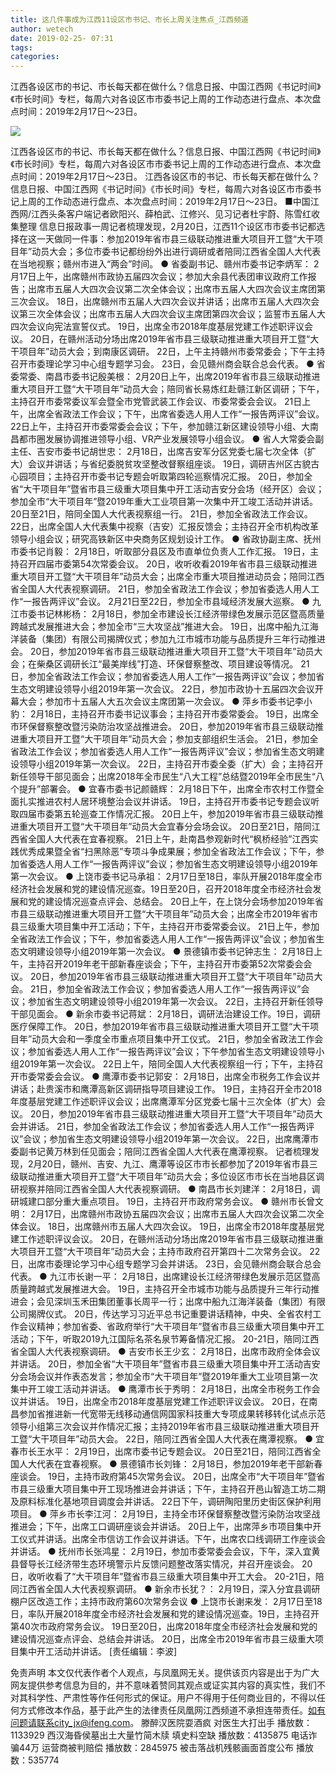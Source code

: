 ```yaml
---
title: 这几件事成为江西11设区市书记、市长上周关注焦点_江西频道
author: wetech
date: 2019-02-25- 07:31
tags: 
categories: 
---
```

江西各设区市的书记、市长每天都在做什么？信息日报、中国江西网《书记时间》《市长时间》专栏，每周六对各设区市市委书记上周的工作动态进行盘点、本次盘点时间：2019年2月17日～23日。
<!-- more -->
                
<img align="center" border="0" src="http://p2.ifengimg.com/a/2016/0810/204c433878d5cf9size1_w16_h16.png" />
                
                
            
江西各设区市的书记、市长每天都在做什么？信息日报、中国江西网《书记时间》《市长时间》专栏，每周六对各设区市市委书记上周的工作动态进行盘点、本次盘点时间：2019年2月17日～23日。
江西各设区市的书记、市长每天都在做什么？信息日报、中国江西网《书记时间》《市长时间》专栏，每周六对各设区市市委书记上周的工作动态进行盘点、本次盘点时间：2019年2月17日～23日。
■中国江西网/江西头条客户端记者欧阳兴、薛柏武、江修兴、见习记者杜宇蔚、陈雪红收集整理
信息日报政事一周记者梳理发现，2月20日，江西11个设区市市委书记都选择在这一天做同一件事：参加2019年省市县三级联动推进重大项目开工暨“大干项目年”动员大会；多位市委书记都纷纷外出进行调研或者陪同江西省全国人大代表在当地视察；赣州市进入“两会”时间。
● 省委副书记、赣州市委书记李炳军：
2月17日上午，出席赣州市政协五届四次会议；参加大余县代表团审议政府工作报告；出席市五届人大四次会议第二次全体会议；出席市五届人大四次会议主席团第三次会议。
18日，出席赣州市五届人大四次会议并讲话；出席市五届人大四次会议第三次全体会议；出席市五届人大四次会议主席团第四次会议；监誓市五届人大四次会议向宪法宣誓仪式。
19日，出席全市2018年度基层党建工作述职评议会议。
20日，在赣州活动分场出席2019年省市县三级联动推进重大项目开工暨“大干项目年”动员大会；到南康区调研。
22日，上午主持赣州市委常委会；下午主持召开市委理论学习中心组专题学习会。
23日，会见赣州商会联合总会代表。
● 省委常委、南昌市委书记殷美根：
2月20日上午，出席2019年省市县三级联动推进重大项目开工暨“大干项目年”动员大会；陪同省长易炼红赴赣江新区调研；下午，主持召开市委常委议军会暨全市党管武装工作会议、市委常委会会议。
21日上午，出席全省政法工作会议；下午，出席省委选人用人工作“一报告两评议”会议。
22日上午，主持召开市委常委会会议；下午，参加赣江新区建设领导小组、大南昌都市圈发展协调推进领导小组、VR产业发展领导小组会议。
● 省人大常委会副主任、吉安市委书记胡世忠：
2月18日，出席吉安军分区党委七届七次全体（扩大）会议并讲话；与省纪委脱贫攻坚整改督察组座谈。
19日，调研吉州区古貌古心园项目；主持召开市委书记专题会听取第四轮巡察情况汇报。
20日，参加全省“大干项目年”暨省市县三级重大项目集中开工活动吉安分会场（经开区）会议；参加全市“大干项目年”暨2019年重大工业项目第一次集中开工竣工活动并讲话。
20日至21日，陪同全国人大代表视察组一行。
21日，参加全省政法工作会议。
22日，出席全国人大代表集中视察（吉安）汇报反馈会；主持召开全市机构改革领导小组会议；研究高铁新区中央商务区规划设计工作。
● 省政协副主席、抚州市委书记肖毅：
2月18日，听取部分县区及市直单位负责人工作汇报。
19日，主持召开四届市委第54次常委会议。
20日，收听收看2019年省市县三级联动推进重大项目开工暨“大干项目年”动员大会；出席全市重大项目推进动员会；陪同江西省全国人大代表视察调研。
21日，参加全省政法工作会议；参加省委选人用人工作“一报告两评议”会议。
2月21日至22日，参加全市县域经济发展大巡察。
● 九江市委书记林彬杨：
2月18日，参加全市建设长江经济带绿色发展示范区暨高质量跨越式发展推进大会；参加全市“三大攻坚战”推进大会。
19日，出席中船九江海洋装备（集团）有限公司揭牌仪式；参加九江市城市功能与品质提升三年行动推进会。
20日，参加2019年省市县三级联动推进重大项目开工暨“大干项目年”动员大会；在柴桑区调研长江“最美岸线”打造、环保督察整改、项目建设等情况。
21日，参加全省政法工作会议；参加省委选人用人工作“一报告两评议”会议；参加省生态文明建设领导小组2019年第一次会议。
22日，参加市政协十五届四次会议开幕大会；参加市十五届人大五次会议主席团第一次会议。
● 萍乡市委书记李小豹：
2月18日，主持召开市委书记议事会；主持召开市委常委会。
19日，出席全市环保督察整改暨污染防治攻坚战推进会。
20日，参加2019年省市县三级联动推进重大项目开工暨“大干项目年”动员大会；参加支部组织生活会。
21日，参加全省政法工作会议；参加省委选人用人工作“一报告两评议”会议；参加省生态文明建设领导小组2019年第一次会议。
22日，主持召开市委全委（扩大）会；主持召开新任领导干部见面会；出席2018年全市民生“八大工程”总结暨2019年全市民生“八个提升”部署会。
● 宜春市委书记颜赣辉：
2月18日下午，出席全市农村工作暨全面扎实推进农村人居环境整治会议并讲话。
19日，主持召开市委书记专题会议听取四届市委第五轮巡查工作情况汇报。
20日上午，参加2019年省市县三级联动推进重大项目开工暨“大干项目年”动员大会宜春分会场会议。
20日至21日，陪同江西省全国人大代表在宜春视察。
21日上午，赴南昌参观新时代“枫桥经验”江西实践优秀成果暨全省“扫黑除恶”专项斗争成果展；参加全省政法工作会议；下午，参加省委选人用人工作“一报告两评议”会议；参加省生态文明建设领导小组2019年第一次会议。
● 上饶市委书记马承祖：
2月17日至18日，率队开展2018年度全市经济社会发展和党的建设情况巡查。19日至20日，召开2018年度全市经济社会发展和党的建设情况巡查点评会、总结会。
20日上午，在上饶分会场参加2019年省市县三级联动推进重大项目开工暨“大干项目年”动员大会；出席全市2019年省市县三级重大项目集中开工活动；下午，主持召开市委常委会议。
21日上午，参加全省政法工作会议；下午，参加省委选人用人工作“一报告两评议”会议；参加省生态文明建设领导小组2019年第一次会议。
● 景德镇市委书记钟志生：
2月18日上午，主持召开2019年老干部新春座谈会；下午，主持召开市委第52次常委会会议。
20日，参加2019年省市县三级联动推进重大项目开工暨“大干项目年”动员大会。
21日，参加全省政法工作会议；参加省委选人用人工作“一报告两评议”会议；参加省生态文明建设领导小组2019年第一次会议。
22日，主持召开新任领导干部见面会。
● 新余市委书记蒋斌：
2月18日，调研法治建设工作。19日，调研医疗保障工作。
20日，参加2019年省市县三级联动推进重大项目开工暨“大干项目年”动员大会和一季度全市重点项目集中开工仪式。
21日，参加全省政法工作会议；参加省委选人用人工作“一报告两评议”会议；下午参加省生态文明建设领导小组2019年第一次会议。
22日上午，陪同全国人大代表视察组一行；下午，主持召开市委常委会会议。
● 鹰潭市委书记郭安：
2月18日，出席全市税务工作会议并讲话；赴贵溪市和鹰潭高新区调研指导项目建设工作。
19日，主持召开全市2018年度基层党建工作述职评议会议；出席鹰潭军分区党委七届十三次全体（扩大）会议。
20日，参加2019年省市县三级联动推进重大项目开工暨“大干项目年”动员大会并讲话。
21日，参加全省政法工作会议；参加省委选人用人工作“一报告两评议”会议；参加省生态文明建设领导小组2019年第一次会议。
22日，出席鹰潭市委副书记黄万林到任见面会；陪同江西省全国人大代表在鹰潭视察。
记者梳理发现，2月20日，赣州、吉安、九江、鹰潭等设区市市长都参加了2019年省市县三级联动推进重大项目开工暨“大干项目年”动员大会；多位设区市市长在当地县区调研视察并陪同江西省全国人大代表视察调研。
● 南昌市长刘建洋：
2月18日，调研城建口部分重大重点项目。
19日，主持召开市政府常务会议。
● 赣州市长曾文明：
2月17日，出席赣州市政协五届四次会议；出席市五届人大四次会议第二次全体会议。
18日，出席赣州市五届人大四次会议。
19日，出席全市2018年度基层党建工作述职评议会议。
20日，在赣州活动分场出席2019年省市县三级联动推进重大项目开工暨“大干项目年”动员大会；主持市政府召开第四十二次常务会议。
22日，出席市委理论学习中心组专题学习会并讲话。
23日，会见赣州商会联合总会代表。
● 九江市长谢一平：
2月18日，出席建设长江经济带绿色发展示范区暨高质量跨越式发展推进大会。
19日，主持召开全市城市功能与品质提升三年行动推进会；会见深圳玉禾田集团董事长周平一行；出席中船九江海洋装备（集团）有限公司揭牌仪式。
20日，传达学习习近平总书记重要讲话精神，中央、全省农村工作会议精神；参加省委、省政府举行“大干项目年”暨省市县三级重大项目集中开工活动；下午，听取2019九江国际名茶名泉节筹备情况汇报。
20-21日，陪同江西省全国人大代表视察调研。
● 吉安市长王少玄：
2月18日，出席市政府全体会议并讲话。
20日，参加全省“大干项目年”暨省市县三级重大项目集中开工活动吉安分会场会议并作表态发言；参加全市“大干项目年”暨2019年重大工业项目第一次集中开工竣工活动并讲话。
● 鹰潭市长于秀明：
2月18日，出席全市税务工作会议并讲话。
19日，出席全市2018年度基层党建工作述职评议会议。
20日，在南昌参加省推进新一代宽带无线移动通信网国家科技重大专项成果转移转化试点示范领导小组第三次会议并作情况汇报；主持2019年省市县三级联动推进重大项目开工暨“大干项目年”动员大会。
22日，陪同江西省全国人大代表在鹰潭视察。
● 宜春市长王水平：
2月19日，出席市委书记专题会议。
20日至21日，陪同江西省全国人大代表在宜春视察。
● 景德镇市长刘锋：
2月18日，参加2019年老干部新春座谈会。
19日，主持市政府第45次常务会议。
20日，出席全市“大干项目年”暨省市县三级重大项目集中开工现场推进会并讲话；下午，主持召开邑山智造工坊二期及原料标准化基地项目调度会并讲话。
22日下午，调研陶阳里历史街区保护利用项目。
● 萍乡市长李江河：
2月19日，主持全市环保督察整改暨污染防治攻坚战推进会；下午，出席工口调研座谈会并讲话。
20日上午，出席萍乡市项目集中开工仪式并讲话。出席全市信访工作会议并讲话。下午，出席农口线调研工作座谈会并讲话。
● 抚州市长张鸿星：
2月19日，参加市委常委会会议，下午，深入宜黄县督导长江经济带生态环境警示片反馈问题整改落实情况，并召开座谈会。
20日，收听收看了“大干项目年”暨省市县三级重大项目集中开工大会。
20-21日，陪同江西省全国人大代表视察调研。
● 新余市长犹？：
2月19日，深入分宜县调研棚户区改造工作；主持市政府第60次常务会议
● 上饶市长谢来发：
2月17日至18日，率队开展2018年度全市经济社会发展和党的建设情况巡查。19日，主持召开第40次市政府常务会议。
19日至20日，出席2018年度全市经济社会发展和党的建设情况巡查点评会、总结会并讲话。
20日，出席全市2019年省市县三级重大项目集中开工活动并讲话。
[责任编辑：李波]
            
免责声明
本文仅代表作者个人观点，与凤凰网无关。提供该页内容是出于为广大网友提供参考信息为目的，并不意味着赞同其观点或证实其内容的真实性，我们不对其科学性、严肃性等作任何形式的保证。用户不得用于任何商业目的，不得以任何方式修改本作品，基于此产生的法律责任凤凰网江西频道不承担连带责任。如有问题请联系city_jx@ifeng.com。
滕醉汉医院耍酒疯 对医生大打出手
播放数：1133929
西汉海昏侯墓出土大量竹简木牍 填史料空缺
播放数：4135875
电话诈骗44万 运营商被判赔偿
播放数：2845975
被击落战机残骸画面首度公布
播放数：535774
